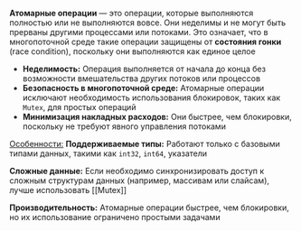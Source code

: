 

**Атомарные операции** — это операции, которые выполняются полностью или не выполняются вовсе. Они неделимы и не могут быть прерваны другими процессами или потоками. Это означает, что в многопоточной среде такие операции защищены от **состояния гонки** (race condition), поскольку они выполняются как единое целое

- **Неделимость:** Операция выполняется от начала до конца без возможности вмешательства других потоков или процессов
- **Безопасность в многопоточной среде:** Атомарные операции исключают необходимость использования блокировок, таких как `Mutex`, для простых операций
- **Минимизация накладных расходов:** Они быстрее, чем блокировки, поскольку не требуют явного управления потоками

<u>Особенности:</u>
**Поддерживаемые типы:** Работают только с базовыми типами данных, такими как `int32`, `int64`, указатели

**Сложные данные:** Если необходимо синхронизировать доступ к сложным структурам данных (например, массивам или слайсам), лучше использовать [[Mutex]]

**Производительность:** Атомарные операции быстрее, чем блокировки, но их использование ограничено простыми задачами
